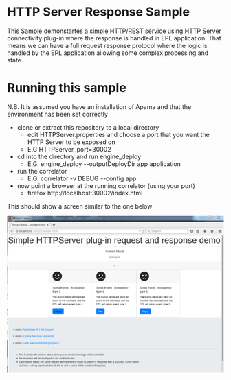 # HTTP Server Response Sample

This Sample demonstartes a simple HTTP/REST service using HTTP Server connectivity plug-in where the response is handled in EPL application. That means we can have a full request response protocol where the logic is handled by the EPL application allowing some complex processing and state.

# Running this sample 

N.B. It is assumed you have an installation of Apama and that the environment has been set correctly

* clone or extract this repository to a local directory
  * edit HTTPServer.properties and choose a port that you want the HTTP Server to be exposed on 
  * E.G HTTPServer_port=30002
* cd into the directory and run engine_deploy 
  * E.G. engine_deploy --outputDeployDir app application
* run the correlator
  * E.G. correlator -v DEBUG --config app
* now point a browser at the running correlator (using your port) 
  * firefox http://localhost:30002/index.html
  
This should show a screen similar to the one below

![Alt text](images/main.PNG?raw=true "Browser view")
